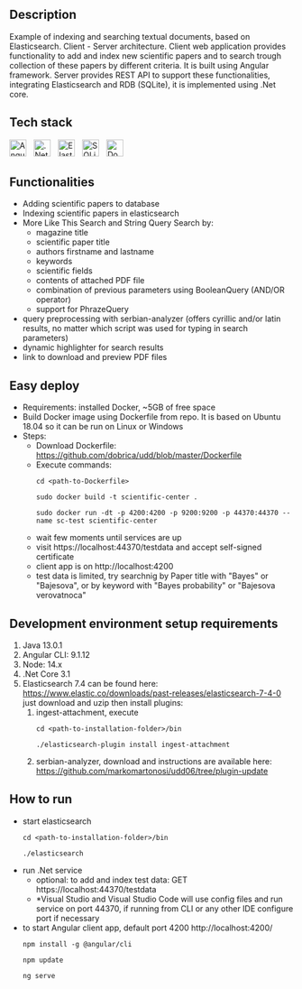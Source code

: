 ## **Description**

Example of indexing and searching textual documents, based on Elasticsearch. 
Client - Server architecture. Client web application provides functionality 
to add and index new scientific papers and to search trough collection of 
these papers by different criteria. It is built using Angular framework. 
Server provides REST API to support these functionalities, integrating 
Elasticsearch and RDB (SQLite), it is implemented using .Net core.

## **Tech stack** 
<img align="left" alt="Angular" width="30px" style="padding-right:10px;" src="https://cdn.jsdelivr.net/gh/devicons/devicon/icons/angularjs/angularjs-plain.svg" />
<img align="left" alt=".Net Core" width="30px" style="padding-right:10px;" src="https://upload.wikimedia.org/wikipedia/commons/e/ee/.NET_Core_Logo.svg" />
<img align="left" alt="Elasticsearch" width="30px" style="padding-right:10px;" src="https://cdn.worldvectorlogo.com/logos/elasticsearch.svg" />
<img align="left" alt="SQLite" width="30px" style="padding-right:10px;" src="https://cdn.jsdelivr.net/gh/devicons/devicon/icons/sqlite/sqlite-original.svg" />
<img align="left" alt="Docker" width="30px" style="padding-right:10px;" src="https://cdn.jsdelivr.net/gh/devicons/devicon/icons/docker/docker-plain-wordmark.svg" />
<br/>
<br/>


## **Functionalities**

* Adding scientific papers to database
* Indexing scientific papers in elasticsearch
* More Like This Search and String Query Search by:
    - magazine title
    - scientific paper title
    - authors firstname and lastname
    - keywords
    - scientific fields
    - contents of attached PDF file
    - combination of previous parameters using BooleanQuery (AND/OR operator)
    - support for PhrazeQuery
* query preprocessing with serbian-analyzer (offers cyrillic and/or latin results, no matter which script was used for typing in search parameters)
* dynamic highlighter for search results
* link to download and preview PDF files

## **Easy deploy**

- Requirements: installed Docker, ~5GB of free space
- Build Docker image using Dockerfile from repo. It is based on Ubuntu 18.04 so it can be run on Linux or Windows
- Steps:
    - Download Dockerfile: https://github.com/dobrica/udd/blob/master/Dockerfile
    - Execute commands: 
        ```
        cd <path-to-Dockerfile>
        ```
        ```
        sudo docker build -t scientific-center .
        ```
        ```
        sudo docker run -dt -p 4200:4200 -p 9200:9200 -p 44370:44370 --name sc-test scientific-center
        ```
    - wait few moments until services are up
    - visit https://localhost:44370/testdata and accept self-signed certificate
    - client app is on http://localhost:4200
    - test data is limited, try searchnig by Paper title with "Bayes" or "Bajesova", or by keyword with "Bayes probability" or "Bajesova verovatnoca"

## **Development environment setup requirements**

1. Java 13.0.1
2. Angular CLI: 9.1.12
3. Node: 14.x
4. .Net Core 3.1
5. Elasticsearch 7.4 can be found here: 
    https://www.elastic.co/downloads/past-releases/elasticsearch-7-4-0
    just download and uzip then install plugins:
    1. ingest-attachment, execute
		```
        cd <path-to-installation-folder>/bin
        ```
        ```
        ./elasticsearch-plugin install ingest-attachment
        ```
	2. serbian-analyzer, download and instructions are available here:
        https://github.com/markomartonosi/udd06/tree/plugin-update 
		
## **How to run**

- start elasticsearch
    ```
    cd <path-to-installation-folder>/bin
    ```
    ```
    ./elasticsearch
    ```
- run .Net service
    - optional: to add and index test data: GET https://localhost:44370/testdata
    - *Visual Studio and Visual Studio Code will use config files and run service on port 44370, if running from CLI
     or any other IDE configure port if necessary
- to start Angular client app, default port 4200 http://localhost:4200/
    ```
    npm install -g @angular/cli
    ```
    ```
    npm update
    ```
    ```
    ng serve 
    ``` 
